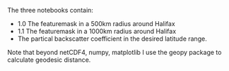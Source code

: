The three notebooks contain:
  - 1.0 The featuremask in a 500km radius around Halifax
  - 1.1 The featuremask in a 1000km radius around Halifax
  - The partical backscatter coefficient in the desired latitude range.
    
Note that beyond netCDF4, numpy, matplotlib I use the geopy package to calculate geodesic distance.
